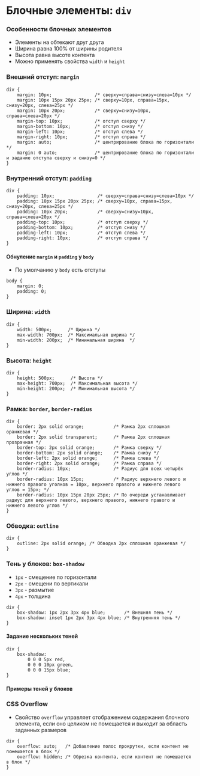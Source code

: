 # Блочные элементы: `div`


<!-- xxxxxxxxxxxxxxxxxxxxxxxxxxxxxxxxxxxxxxxxxxxxxxxxxxxxxxx -->
### Особенности блочных элементов
<!-- xxxxxxxxxxxxxxxxxxxxxxxxxxxxxxxxxxxxxxxxxxxxxxxxxxxxxxx -->
- Элементы на обтекают друг друга
- Ширина равна 100% от ширины родителя
- Высота равна высоте контента
- Можно применять свойства `width` и `height`


<!-- xxxxxxxxxxxxxxxxxxxxxxxxxxxxxxxxxxxxxxxxxxxxxxxxxxxxxxx -->
### Внешний отступ: `margin`
<!-- xxxxxxxxxxxxxxxxxxxxxxxxxxxxxxxxxxxxxxxxxxxxxxxxxxxxxxx -->
```css:no-line-numbers
div {
	margin: 10px;                /* сверху=справа=снизу=слева=10px */
	margin: 10px 15px 20px 25px; /* сверху=10px, справа=15px, снизу=20px, слева=25px */
	margin: 10px 20px;           /* сверху=снизу=10px, справа=слева=20px */
	margin-top: 10px;            /* отступ сверху */
	margin-bottom: 10px;         /* отступ снизу */
	margin-left: 10px;           /* отступ слева */
	margin-right: 10px;          /* отступ справа */
	margin: auto;                /* центрирование блока по горизонтали */
	margin: 0 auto;              /* центрирование блока по горизонтали и задание отступа сверху и снизу=0 */
}
```


<!-- xxxxxxxxxxxxxxxxxxxxxxxxxxxxxxxxxxxxxxxxxxxxxxxxxxxxxxx -->
### Внутренний отступ: `padding`
<!-- xxxxxxxxxxxxxxxxxxxxxxxxxxxxxxxxxxxxxxxxxxxxxxxxxxxxxxx -->
```css:no-line-numbers
div {
	padding: 10px;                /* сверху=справа=снизу=слева=10px */
	padding: 10px 15px 20px 25px; /* сверху=10px, справа=15px, снизу=20px, слева=25px */
	padding: 10px 20px;           /* сверху=снизу=10px, справа=слева=20px */
	padding-top: 10px;            /* отступ сверху */
	padding-bottom: 10px;         /* отступ снизу */
	padding-left: 10px;           /* отступ слева */
	padding-right: 10px;          /* отступ справа */
}
```

<!------------------------------------------------------------->
#### Обнуление `margin` и `padding` у `body`
<!------------------------------------------------------------->
- По умолчанию у `body` есть отступы

```css:no-line-numbers
body { 
	margin: 0; 
	padding: 0; 
}
```


<!-- xxxxxxxxxxxxxxxxxxxxxxxxxxxxxxxxxxxxxxxxxxxxxxxxxxxxxxx -->
### Ширина: `width`
<!-- xxxxxxxxxxxxxxxxxxxxxxxxxxxxxxxxxxxxxxxxxxxxxxxxxxxxxxx -->
```css:no-line-numbers
div {
	width: 500px;      /* Щирина */
	max-width: 700px;  /* Максимальная ширина */
	min-width: 200px;  /* Минимальная ширина  */
}
```


<!-- xxxxxxxxxxxxxxxxxxxxxxxxxxxxxxxxxxxxxxxxxxxxxxxxxxxxxxx -->
### Высота: `height`
<!-- xxxxxxxxxxxxxxxxxxxxxxxxxxxxxxxxxxxxxxxxxxxxxxxxxxxxxxx -->
```css:no-line-numbers
div {
	height: 500px;      /* Высота */
	max-height: 700px;  /* Максимальная высота */
	min-height: 200px;  /* Минимальная высота */
}
```


<!-- xxxxxxxxxxxxxxxxxxxxxxxxxxxxxxxxxxxxxxxxxxxxxxxxxxxxxxx -->
### Рамка: `border`, `border-radius`
<!-- xxxxxxxxxxxxxxxxxxxxxxxxxxxxxxxxxxxxxxxxxxxxxxxxxxxxxxx -->
```css:no-line-numbers
div {
	border: 2px solid orange;           /* Рамка 2px сплошная оранжевая */
	border: 2px solid transparent;      /* Рамка 2px сплошная прозрачная */
	border-top: 2px solid orange;       /* Рамка сверху */
	border-bottom: 2px solid orange;    /* Рамка снизу */
	border-left: 2px solid orange;      /* Рамка слева */
	border-right: 2px solid orange;     /* Рамка справа */
	border-radius: 10px;                /* Радиус для всех четырёх углов */
	border-radius: 10px 15px;           /* Радиус верхнего левого и нижнего правого уголков = 10px, верхнего правого и нижнего левого углов = 15px; */
	border-radius: 10px 15px 20px 25px; /* По очереди устанавливает радиус для верхнего левого, верхнего правого, нижнего правого и нижнего левого углов */
}
```


<!-- xxxxxxxxxxxxxxxxxxxxxxxxxxxxxxxxxxxxxxxxxxxxxxxxxxxxxxx -->
### Обводка: `outline`
<!-- xxxxxxxxxxxxxxxxxxxxxxxxxxxxxxxxxxxxxxxxxxxxxxxxxxxxxxx -->
```css:no-line-numbers
div {
	outline: 2px solid orange; /* Обводка 2px сплошная оранжевая */
}
```


<!-- xxxxxxxxxxxxxxxxxxxxxxxxxxxxxxxxxxxxxxxxxxxxxxxxxxxxxxx -->
### Тень у блоков: `box-shadow`
<!-- xxxxxxxxxxxxxxxxxxxxxxxxxxxxxxxxxxxxxxxxxxxxxxxxxxxxxxx -->
- `1px` - смещение по горизонтали
- `2px` - смещени по вертикали
- `3px` - размытие
- `4px` - толщина

```css:no-line-numbers
div {
	box-shadow: 1px 2px 3px 4px blue;       /* Внешняя тень */
	box-shadow: inset 1px 2px 3px 4px blue; /* Внутренняя тень */
}
```

<!------------------------------------------------------------->
#### Задание нескольких теней
<!------------------------------------------------------------->
```css:no-line-numbers
div {
	box-shadow:
	    0 0 0 5px red,
	    0 0 0 10px green,
	    0 0 0 15px blue;
}
```

<!------------------------------------------------------------->
#### Примеры теней у блоков
<!------------------------------------------------------------->
<v-iframe
    height="350"
    src="https://codepen.io/Sergeenkov/embed/pYypGp?height=265&theme-id=default&default-tab=html,result"
/>


<!-- xxxxxxxxxxxxxxxxxxxxxxxxxxxxxxxxxxxxxxxxxxxxxxxxxxxxxxx -->
### CSS Overflow
<!-- xxxxxxxxxxxxxxxxxxxxxxxxxxxxxxxxxxxxxxxxxxxxxxxxxxxxxxx -->
- Свойство `overflow` управляет отображением содержания блочного элемента, если оно целиком не помещается и выходит за область заданных размеров

```css:no-line-numbers
div {
	overflow: auto;   /* Добавление полос прокрутки, если контент не помешается в блок */
	overflow: hidden; /* Обрезка контента, если контент не помешается в блок */
}
```
